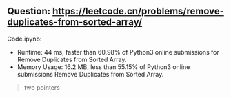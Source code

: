 ## Question: https://leetcode.cn/problems/remove-duplicates-from-sorted-array/

Code.ipynb:
* Runtime: 44 ms, faster than 60.98% of Python3 online submissions for Remove Duplicates from Sorted Array.
* Memory Usage: 16.2 MB, less than 55.15% of Python3 online submissions Remove Duplicates from Sorted Array.
> two pointers
